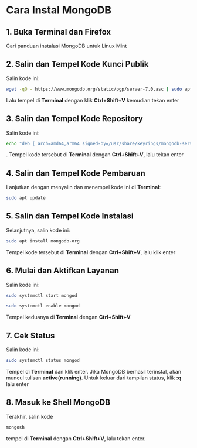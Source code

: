 # Cara Instal MongoDB
## 1. Buka Terminal dan Firefox
Cari panduan instalasi MongoDB untuk Linux Mint

## 2. Salin dan Tempel Kode Kunci Publik
Salin kode ini: 
```bash
wget -qO - https://www.mongodb.org/static/pgp/server-7.0.asc | sudo apt-key add - 
``` 
Lalu tempel di **Terminal** dengan klik **Ctrl+Shift+V** kemudian tekan enter

## 3. Salin dan Tempel Kode Repository
Salin kode ini: 
```bash
echo "deb [ arch=amd64,arm64 signed-by=/usr/share/keyrings/mongodb-server-6.0.gpg ] https://repo.mongodb.org/apt/ubuntu jammy/mongodb-org/6.0 multiverse" | sudo tee /etc/apt/sources.list.d/mongodb-org-6.0.list
```
. Tempel kode tersebut di **Terminal** dengan **Ctrl+Shift+V**, lalu tekan enter

## 4. Salin dan Tempel Kode Pembaruan
Lanjutkan dengan menyalin dan menempel kode ini di **Terminal**: 
```bash
sudo apt update
```

## 5. Salin dan Tempel Kode Instalasi
Selanjutnya, salin kode ini: 
```bash
sudo apt install mongodb-org
```
Tempel kode tersebut di **Terminal** dengan **Ctrl+Shift+V**, lalu klik enter

## 6. Mulai dan Aktifkan Layanan
Salin kode ini: 
```bash
sudo systemctl start mongod
```
```bash
sudo systemctl enable mongod
```
Tempel keduanya di **Terminal** dengan **Ctrl+Shift+V**

## 7. Cek Status
Salin kode ini: 
```bash
sudo systemctl status mongod
```
Tempel di **Terminal** dan klik enter. Jika MongoDB berhasil terinstal, akan muncul tulisan **active(running)**. Untuk keluar dari tampilan status, klik **:q** lalu enter

## 8. Masuk ke Shell MongoDB
Terakhir, salin kode 
```bash
mongosh
```
tempel di **Terminal** dengan **Ctrl+Shift+V**, lalu tekan enter.
